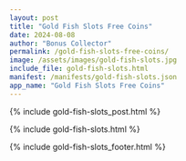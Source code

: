 ```yaml
---
layout: post
title: "Gold Fish Slots Free Coins"
date: 2024-08-08
author: "Bonus Collector"
permalink: /gold-fish-slots-free-coins/
image: /assets/images/gold-fish-slots.jpg
include_file: gold-fish-slots.html
manifest: /manifests/gold-fish-slots.json
app_name: "Gold Fish Slots Free Coins"
---
```


{% include gold-fish-slots_post.html %}

{% include gold-fish-slots.html %}

{% include gold-fish-slots_footer.html %}